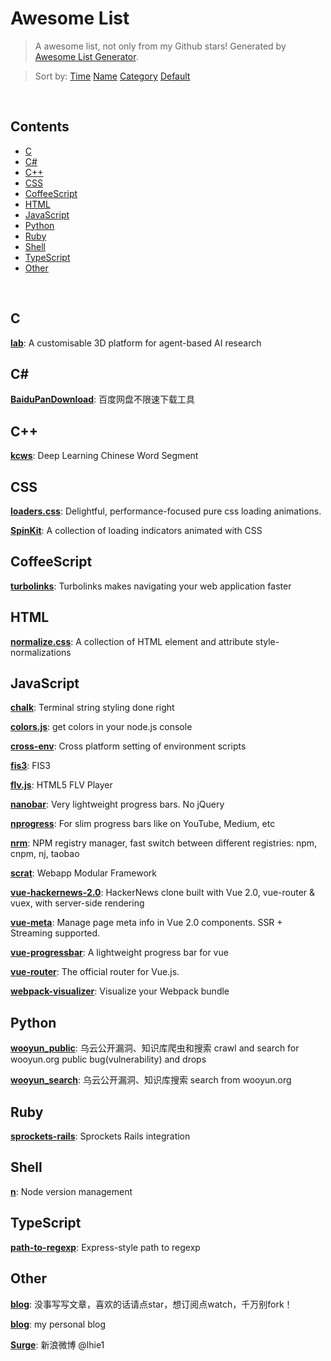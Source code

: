 # Awesome List

> A awesome list, not only from my Github stars! Generated by [Awesome List Generator](https://github.com/ttionya/Awesome-List-Generator).

> Sort by: [Time](https://github.com/ttionya/AwesomeList/blob/master/README.md) [Name](https://github.com/ttionya/AwesomeList/blob/master/README-NAME.md) [Category](https://github.com/ttionya/AwesomeList/blob/master/README-CATEGORY.md) [Default](https://github.com/ttionya/AwesomeList/blob/master/README-DEFAULT.md) 

<br>

## Contents 

- [C](#c)  
- [C#](#c#)  
- [C++](#c++)  
- [CSS](#css)  
- [CoffeeScript](#coffeescript)  
- [HTML](#html)  
- [JavaScript](#javascript)  
- [Python](#python)  
- [Ruby](#ruby)  
- [Shell](#shell)  
- [TypeScript](#typescript)  
- [Other](#other)  


<br>

## C

[**lab**](https://github.com/deepmind/lab): A customisable 3D platform for agent-based AI research  


## C#

[**BaiduPanDownload**](https://github.com/Mrs4s/BaiduPanDownload): 百度网盘不限速下载工具  


## C++

[**kcws**](https://github.com/koth/kcws): Deep Learning Chinese Word Segment   


## CSS

[**loaders.css**](https://github.com/ConnorAtherton/loaders.css): Delightful, performance-focused pure css loading animations.  


[**SpinKit**](https://github.com/tobiasahlin/SpinKit): A collection of loading indicators animated with CSS  


## CoffeeScript

[**turbolinks**](https://github.com/turbolinks/turbolinks): Turbolinks makes navigating your web application faster  


## HTML

[**normalize.css**](https://github.com/necolas/normalize.css): A collection of HTML element and attribute style-normalizations  


## JavaScript

[**chalk**](https://github.com/chalk/chalk): Terminal string styling done right  


[**colors.js**](https://github.com/Marak/colors.js): get colors in your node.js console  


[**cross-env**](https://github.com/kentcdodds/cross-env): Cross platform setting of environment scripts  


[**fis3**](https://github.com/fex-team/fis3): FIS3  


[**flv.js**](https://github.com/Bilibili/flv.js): HTML5 FLV Player  


[**nanobar**](https://github.com/jacoborus/nanobar): Very lightweight progress bars. No jQuery  


[**nprogress**](https://github.com/rstacruz/nprogress): For slim progress bars like on YouTube, Medium, etc  


[**nrm**](https://github.com/Pana/nrm): NPM registry manager, fast switch between different registries: npm, cnpm, nj, taobao  


[**scrat**](https://github.com/scrat-team/scrat): Webapp Modular Framework  


[**vue-hackernews-2.0**](https://github.com/vuejs/vue-hackernews-2.0): HackerNews clone built with Vue 2.0, vue-router & vuex, with server-side rendering  


[**vue-meta**](https://github.com/declandewet/vue-meta): Manage page meta info in Vue 2.0 components. SSR + Streaming supported.  


[**vue-progressbar**](https://github.com/hilongjw/vue-progressbar): A lightweight progress bar for vue  


[**vue-router**](https://github.com/vuejs/vue-router): The official router for Vue.js.  


[**webpack-visualizer**](https://github.com/chrisbateman/webpack-visualizer): Visualize your Webpack bundle  


## Python

[**wooyun_public**](https://github.com/hanc00l/wooyun_public): 乌云公开漏洞、知识库爬虫和搜索   crawl and search for wooyun.org public bug(vulnerability) and drops  


[**wooyun_search**](https://github.com/grt1st/wooyun_search): 乌云公开漏洞、知识库搜索 search from wooyun.org  


## Ruby

[**sprockets-rails**](https://github.com/rails/sprockets-rails): Sprockets Rails integration  


## Shell

[**n**](https://github.com/tj/n): Node version management  


## TypeScript

[**path-to-regexp**](https://github.com/pillarjs/path-to-regexp): Express-style path to regexp  


## Other

[**blog**](https://github.com/fouber/blog): 没事写写文章，喜欢的话请点star，想订阅点watch，千万别fork！  


[**blog**](https://github.com/xufei/blog): my personal blog  


[**Surge**](https://github.com/lhie1/Surge): 新浪微博 @lhie1  


